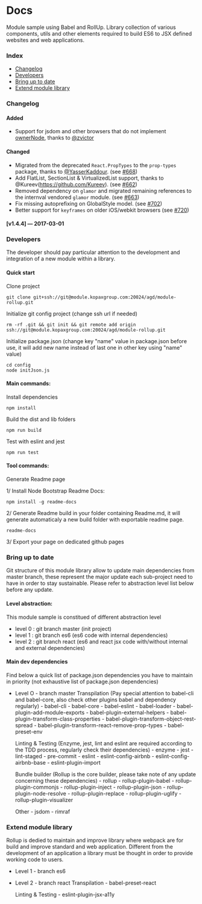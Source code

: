 # Docs

Module sample using Babel and RollUp. 
Library collection of various components, utils and other elements required to build ES6 to JSX defined websites and web applications.


### Index

 * [Changelog](#changelog)
 * [Developers](#developers)
 * [Bring up to date](#bring-up-to-date)
 * [Extend module library](#extend-module-library)

### Changelog
#### Added
- Support for jsdom and other browsers that do not implement [ownerNode](https://developer.mozilla.org/en-US/docs/Web/API/StyleSheet/ownerNode), thanks to [@zvictor](https://github.com/zvictor)

#### Changed

- Migrated from the deprecated `React.PropTypes` to the `prop-types` package, thanks to [@YasserKaddour](https://github.com/YasserKaddour). (see [#668](https://github.com/styled-components/styled-components/pull/668))
- Add FlatList, SectionList & VirtualizedList support, thanks to @Kureev(https://github.com/Kureev). (see [#662](https://github.com/styled-components/styled-components/pull/662))
- Removed dependency on `glamor` and migrated remaining references to the internval vendored `glamor` module. (see [#663](https://github.com/styled-components/styled-components/pull/663))
- Fix missing autoprefixing on GlobalStyle model. (see [#702](https://github.com/styled-components/styled-components/pull/702))
- Better support for `keyframes` on older iOS/webkit browsers (see [#720](https://github.com/styled-components/styled-components/pull/720))

#### [v1.4.4] — 2017-03-01

### Developers
The developer should pay particular attention to the development and integration of a new module within a library. 

#### Quick start

Clone project

    git clone git+ssh://git@module.kopaxgroup.com:20024/agd/module-rollup.git
    

Initialize git config project (change ssh url if needed)

    rm -rf .git && git init && git remote add origin ssh://git@module.kopaxgroup.com:20024/agd/module-rollup.git
    
Initialize package.json (change key "name" value in package.json before use, it will add new name instead of last one in other key using "name" value)
    
    cd config
    node initJson.js
    

#### Main commands:

Install dependencies

    npm install

Build the dist and lib folders

    npm run build
    
Test with eslint and jest

    npm run test
    

#### Tool commands: 

Generate Readme page

1/ Install Node Bootstrap Readme Docs:


    npm install -g readme-docs
    
2/ Generate Readme build in your folder containing Readme.md, it will generate automaticaly a new build folder with exportable readme page.


    readme-docs
    
3/ Export your page on dedicated github pages  



### Bring up to date

Git structure of this module library allow to update main dependencies from master branch, these represent the major update each sub-project need to have in order to stay sustainable. Please refer to abstraction level list below before any update.

#### Level abstraction:
This module sample is constitued of different abstraction level
- level 0 : git branch master (init project)
- level 1 : git branch es6 (es6 code with internal dependencies)
- level 2 : git branch react (es6 and react jsx code with/without internal and external dependencies)

#### Main dev dependencies
Find below a quick list of package.json dependencies you have to maintain in priority (not exhaustive list of package.json dependencies)

- Level O - branch master
    Transpilation (Pay special attention to babel-cli and babel-core, also check other plugins babel and dependency regularly)
        - babel-cli
        - babel-core
        - babel-eslint
        - babel-loader
        - babel-plugin-add-module-exports
        - babel-plugin-external-helpers
        - babel-plugin-transform-class-properties
        - babel-plugin-transform-object-rest-spread
        - babel-plugin-transform-react-remove-prop-types
        - babel-preset-env
    
    Linting & Testing (Enzyme, jest, lint and eslint are required according to the TDD process, regularly check their dependencies)
        - enzyme
        - jest
        - lint-staged
        - pre-commit
        - eslint
        - eslint-config-airbnb
        - eslint-config-airbnb-base
        - eslint-plugin-import

    Bundle builder (Rollup is the core builder, please take note of any update concerning these dependencies)
        - rollup
        - rollup-plugin-babel
        - rollup-plugin-commonjs
        - rollup-plugin-inject
        - rollup-plugin-json
        - rollup-plugin-node-resolve
        - rollup-plugin-replace
        - rollup-plugin-uglify
        - rollup-plugin-visualizer
        
    Other
        - jsdom
        - rimraf
        
        
### Extend module library
Rollup is dedied to maintain and improve library where webpack are for build and improve standard and web application.
Different from the development of an application a library must be thought in order to provide working code to users.

- Level 1 - branch es6
        
- Level 2 - branch react
    Transpilation 
        - babel-preset-react
        
    Linting & Testing
        - eslint-plugin-jsx-a11y
        
        
